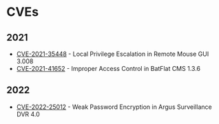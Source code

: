 # CVEs

## 2021
- [CVE-2021-35448](https://github.com/deathflash1411/CVEs/CVE-2021-35448) - Local Privilege Escalation in Remote Mouse GUI 3.008
- [CVE-2021-41652](https://github.com/deathflash1411/CVEs/CVE-2021-41652) - Improper Access Control in BatFlat CMS 1.3.6

## 2022
- [CVE-2022-25012](https://github.com/deathflash1411/CVEs/CVE-2022-25012) - Weak Password Encryption in Argus Surveillance DVR 4.0